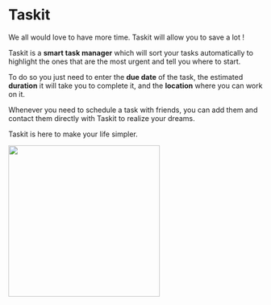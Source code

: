 # Taskit

We all would love to have more time. Taskit will allow you to save a lot !

Taskit is a **smart task manager** which will sort your tasks automatically to highlight the ones that are the most urgent and tell you where to start.

To do so you just need to enter the **due date** of the task, the estimated **duration** it will take you to complete it, and the **location** where you can work on it.

Whenever you need to schedule a task with friends, you can add them and contact them directly with Taskit to realize your dreams.

Taskit is here to make your life simpler.

<img src="https://github.com/MikaelMorales/Taskit_app/blob/master/img/taskit.png" width="300">
